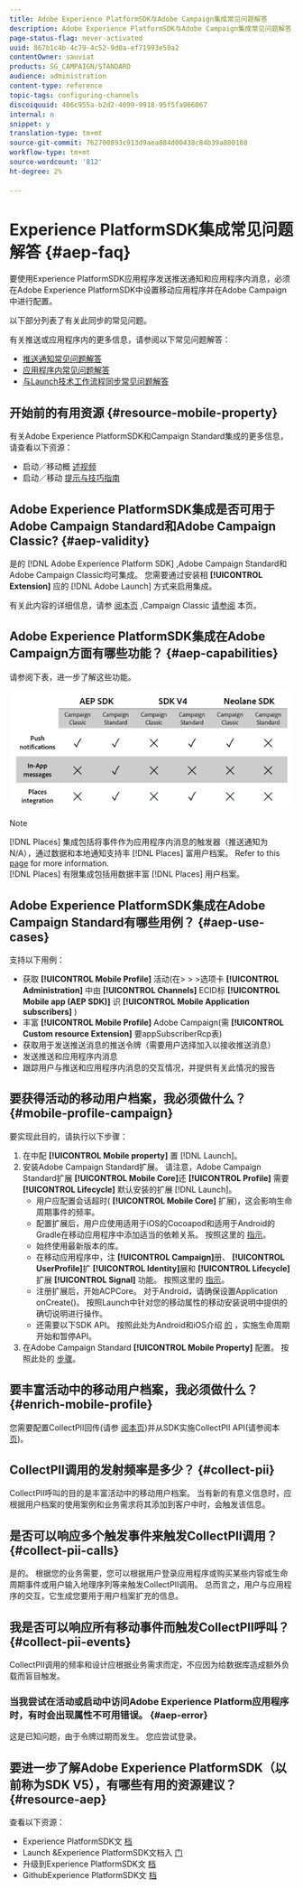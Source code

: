 ```yaml
---
title: Adobe Experience PlatformSDK与Adobe Campaign集成常见问题解答
description: Adobe Experience PlatformSDK与Adobe Campaign集成常见问题解答
page-status-flag: never-activated
uuid: 867b1c4b-4c79-4c52-9d0a-ef71993e50a2
contentOwner: sauviat
products: SG_CAMPAIGN/STANDARD
audience: administration
content-type: reference
topic-tags: configuring-channels
discoiquuid: 406c955a-b2d2-4099-9918-95f5fa966067
internal: n
snippet: y
translation-type: tm+mt
source-git-commit: 762700893c913d9aea884d00438c84b39a800188
workflow-type: tm+mt
source-wordcount: '812'
ht-degree: 2%

---
```



# Experience PlatformSDK集成常见问题解答 {#aep-faq}

要使用Experience PlatformSDK应用程序发送推送通知和应用程序内消息，必须在Adobe Experience PlatformSDK中设置移动应用程序并在Adobe Campaign中进行配置。

以下部分列表了有关此同步的常见问题。

有关推送或应用程序内的更多信息，请参阅以下常见问题解答：

* [推送通知常见问题解答](../../channels/using/about-push-notifications.md#push-faq)
* [应用程序内常见问题解答](../../channels/using/about-push-notifications.md#in-app-faq)
* [与Launch技术工作流程同步常见问题解答](../../administration/using/syncwithlaunch-faq.md)

## 开始前的有用资源 {#resource-mobile-property}

有关Adobe Experience PlatformSDK和Campaign Standard集成的更多信息，请查看以下资源：

* 启动／移动概 [述视频](https://www.adobe.com/experience-platform/launch.html#acpl-mobile-video)
* 启动／移动 [提示与技巧指南](https://www.adobe.com/content/dam/www/us/en/experience-platform/launch-tag-manager/pdfs/adobe-cloud-platform-launch-tips-and-tricks-sheet.pdf)

## Adobe Experience PlatformSDK集成是否可用于Adobe Campaign Standard和Adobe Campaign Classic? {#aep-validity}

是的 [!DNL Adobe Experience Platform SDK] ,Adobe Campaign Standard和Adobe Campaign Classic均可集成。 您需要通过安装相 **[!UICONTROL Extension]** 应的 [!DNL Adobe Launch] 方式来启用集成。

有关此内容的详细信息，请参 [阅本页](https://aep-sdks.gitbook.io/docs/using-mobile-extensions/adobe-campaignclassic) ,Campaign Classic [请参阅](Https://aep-sdks.gitbook.io/docs/using-mobile-extensions/adobe-campaign-standard) 本页。

## Adobe Experience PlatformSDK集成在Adobe Campaign方面有哪些功能？ {#aep-capabilities}

请参阅下表，进一步了解这些功能。

![](assets/faq.png)

>[!NOTE]
>
>[!DNL Places] 集成包括将事件作为应用程序内消息的触发器（推送通知为N/A），通过数据和本地通知支持丰 [!DNL Places] 富用户档案。 Refer to this [page](../../channels/using/preparing-and-sending-an-in-app-message.md) for more information. <br>[!DNL Places] 有限集成包括用数据丰富 [!DNL Places] 用户档案。

## Adobe Experience PlatformSDK集成在Adobe Campaign Standard有哪些用例？ {#aep-use-cases}

支持以下用例：

* 获取 **[!UICONTROL Mobile Profile]** 活动(在> > >选项卡 **[!UICONTROL Administration]** 中由 **[!UICONTROL Channels]** ECID标 **[!UICONTROL Mobile app (AEP SDK)]** 识 **[!UICONTROL Mobile Application subscribers]** )
* 丰富 **[!UICONTROL Mobile Profile]** Adobe Campaign(需 **[!UICONTROL Custom resource Extension]** 要appSubscriberRcp表)
* 获取用于发送推送消息的推送令牌（需要用户选择加入以接收推送消息）
* 发送推送和应用程序内消息
* 跟踪用户与推送和应用程序内消息的交互情况，并提供有关此情况的报告

## 要获得活动的移动用户档案，我必须做什么？ {#mobile-profile-campaign}

要实现此目的，请执行以下步骤：

1. 在中配 **[!UICONTROL Mobile property]** 置 [!DNL Launch]。
1. 安装Adobe Campaign Standard扩展。 请注意，Adobe Campaign Standard扩展 **[!UICONTROL Mobile Core]**&#x200B;还 **[!UICONTROL Profile]** 需要 **[!UICONTROL Lifecycle]** 默认安装的扩展 [!DNL Launch]。
   * 用户应配置会话超时( **[!UICONTROL Mobile Core]** 扩展)，这会影响生命周期事件的频率。
   * 配置扩展后，用户应使用适用于iOS的Cocoapod和适用于Android的Gradle在移动应用程序中添加适当的依赖关系。 按照这里的 [指示](Https://aep-sdks.gitbook.io/docs/using-mobile-extensions/adobe-campaign-standard)。
   * 始终使用最新版本的库。
   * 在移动应用程序中，注 **[!UICONTROL Campaign]**&#x200B;册、 **[!UICONTROL UserProfile]**&#x200B;扩 **[!UICONTROL Identity]**&#x200B;展和 **[!UICONTROL Lifecycle]** 扩展 **[!UICONTROL Signal]** 功能。 按照这里的 [指示](https://aep-sdks.gitbook.io/docs/using-mobile-extensions/adobe-campaign-standard#register-the-campaign-standard-extension-with-mobile-core)。
   * 注册扩展后，开始ACPCore。 对于Android，请确保设置Application onCreate()。 按照Launch中针对您的移动属性的移动安装说明中提供的确切说明进行操作。
   * 还需要以下SDK API。 按照此处为Android和iOS介绍 [的](https://aep-sdks.gitbook.io/docs/using-mobile-extensions/mobile-core/lifecycle/lifecycle-extension-in-android) ，实施生命周期开始和暂停API。
1. 在Adobe Campaign Standard **[!UICONTROL Mobile Property]** 配置。 按照此处的 [步骤](../../administration/using/configuring-a-mobile-application.md#channel-specific-config)。

## 要丰富活动中的移动用户档案，我必须做什么？ {#enrich-mobile-profile}

您需要配置CollectPII回传(请参 [阅本页](https://helpx.adobe.com/campaign/kb/config-app-in-launch.html#PIIpostback))并从SDK实施CollectPII API(请参阅本 [页](https://aep-sdks.gitbook.io/docs/using-mobile-extensions/mobile-core/mobile-core-api-reference#collect-pii))。

## CollectPII调用的发射频率是多少？ {#collect-pii}

CollectPII呼叫的目的是丰富活动中的移动用户档案。 当有新的有意义信息时，应根据用户档案的使用案例和业务需求将其添加到客户中时，会触发该信息。

## 是否可以响应多个触发事件来触发CollectPII调用？ {#collect-pii-calls}

是的。 根据您的业务需要，您可以根据用户登录应用程序或购买某些内容或生命周期事件或用户输入地理序列等来触发CollectPII调用。 总而言之，用户与应用程序的交互，它生成您要用于用户档案扩充的信息。

## 我是否可以响应所有移动事件而触发CollectPII呼叫？ {#collect-pii-events}

CollectPII调用的频率和设计应根据业务需求而定，不应因为给数据库造成额外负载而盲目触发。

### 当我尝试在活动或启动中访问Adobe Experience Platform应用程序时，有时会出现属性不可用错误。 {#aep-error}

这是已知问题，由于令牌过期而发生。 您应尝试登录。

## 要进一步了解Adobe Experience PlatformSDK（以前称为SDK V5），有哪些有用的资源建议？{#resource-aep}

查看以下资源：

* Experience PlatformSDK文 [档](https://aep-sdks.gitbook.io/docs/)
* Launch &amp;Experience PlatformSDK文档入 [门](https://aep-sdks.gitbook.io/docs/getting-started/create-a-mobile-property)
* 升级到Experience PlatformSDK文 [档](https://aep-sdks.gitbook.io/docs/resources/upgrading-to-aep)
* GithubExperience PlatformSDK文 [档](https://github.com/Adobe-Marketing-Cloud/acp-sdks/)
